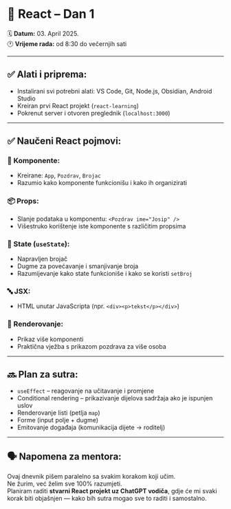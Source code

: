 # 📘 React – Dan 1

🗓️ **Datum:** 03. April 2025.  
🕐 **Vrijeme rada:** od 8:30 do večernjih sati

---

## ✅ Alati i priprema:
- Instalirani svi potrebni alati: VS Code, Git, Node.js, Obsidian, Android Studio
- Kreiran prvi React projekt (`react-learning`)
- Pokrenut server i otvoren preglednik (`localhost:3000`)

---

## ✅ Naučeni React pojmovi:

### 🧱 Komponente:
- Kreirane: `App`, `Pozdrav`, `Brojac`
- Razumio kako komponente funkcionišu i kako ih organizirati

### 📦 Props:
- Slanje podataka u komponentu: `<Pozdrav ime="Josip" />`
- Višestruko korištenje iste komponente s različitim propsima

### 🧠 State (`useState`):
- Napravljen brojač
- Dugme za povećavanje i smanjivanje broja
- Razumijevanje kako state funkcioniše i kako se koristi `setBroj`

### 🔤 JSX:
- HTML unutar JavaScripta (npr. `<div><p>tekst</p></div>`)

### 🔁 Renderovanje:
- Prikaz više komponenti
- Praktična vježba s prikazom pozdrava za više osoba

---

## 🔜 Plan za sutra:

- `useEffect` – reagovanje na učitavanje i promjene
- Conditional rendering – prikazivanje dijelova sadržaja ako je ispunjen uslov
- Renderovanje listi (petlja `map`)
- Forme (input polje + dugme)
- Emitovanje događaja (komunikacija dijete → roditelj)

---

## 🗣️ Napomena za mentora:
Ovaj dnevnik pišem paralelno sa svakim korakom koji učim.  
Ne žurim, već želim sve 100% razumjeti.  
Planiram raditi **stvarni React projekt uz ChatGPT vodiča**, gdje će mi svaki korak biti objašnjen — kako bih sutra mogao sve to raditi i samostalno.

